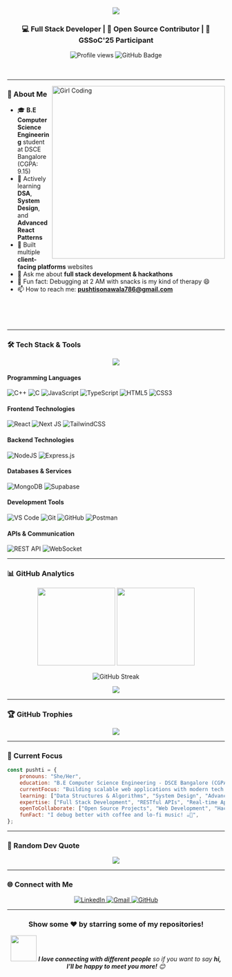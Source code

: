 <h1 align="center">
  <img src="https://readme-typing-svg.herokuapp.com/?font=Righteous&size=35&center=true&vCenter=true&width=500&height=70&duration=4000&lines=Hi+There!+👋;+I'm+Pushti+Sonawala!;" />
</h1>

<h3 align="center">💻 Full Stack Developer | 🚀 Open Source Contributor | 🎯 GSSoC'25 Participant</h3>

<div align="center">
  <img src="https://komarev.com/ghpvc/?username=pushtisonawala&label=Profile%20views&color=0e75b6&style=flat" alt="Profile views" />
  <img src="https://img.shields.io/github/followers/pushtisonawala?label=Followers&style=social" alt="GitHub Badge" />
</div>

<br/>
<br/>

---

<img align="right" alt="Girl Coding" width="400" src="https://cdn.dribbble.com/users/1708816/screenshots/15637256/media/f9826f0af8a49462f048262a8502035b.gif">

### 🚀 About Me

- 🎓 **B.E Computer Science Engineering** student at DSCE Bangalore (CGPA: 9.15)
- 🌱 Actively learning **DSA**, **System Design**, and **Advanced React Patterns**
- 💼 Built multiple **client-facing platforms** websites
- 💬 Ask me about **full stack development & hackathons**
- 🧠 Fun fact: Debugging at 2 AM with snacks is my kind of therapy 😄
- 📫 How to reach me: **pushtisonawala786@gmail.com**

<br/>
<br/>
<br/>

---

### 🛠️ Tech Stack & Tools

<p align="center">
  <a href="https://skillicons.dev">
    <img src="https://skillicons.dev/icons?i=html,css,js,ts,react,nextjs,nodejs,express,mongodb,supabase,git,github,vscode,postman,tailwind" />
  </a>
</p>

#### Programming Languages
![C++](https://img.shields.io/badge/c++-%2300599C.svg?style=for-the-badge&logo=c%2B%2B&logoColor=white)
![C](https://img.shields.io/badge/c-%2300599C.svg?style=for-the-badge&logo=c&logoColor=white)
![JavaScript](https://img.shields.io/badge/javascript-%23323330.svg?style=for-the-badge&logo=javascript&logoColor=%23F7DF1E)
![TypeScript](https://img.shields.io/badge/typescript-%23007ACC.svg?style=for-the-badge&logo=typescript&logoColor=white)
![HTML5](https://img.shields.io/badge/html5-%23E34F26.svg?style=for-the-badge&logo=html5&logoColor=white)
![CSS3](https://img.shields.io/badge/css3-%231572B6.svg?style=for-the-badge&logo=css3&logoColor=white)

#### Frontend Technologies
![React](https://img.shields.io/badge/react-%2320232a.svg?style=for-the-badge&logo=react&logoColor=%2361DAFB)
![Next JS](https://img.shields.io/badge/Next-black?style=for-the-badge&logo=next.js&logoColor=white)
![TailwindCSS](https://img.shields.io/badge/tailwindcss-%2338B2AC.svg?style=for-the-badge&logo=tailwind-css&logoColor=white)

#### Backend Technologies
![NodeJS](https://img.shields.io/badge/node.js-6DA55F?style=for-the-badge&logo=node.js&logoColor=white)
![Express.js](https://img.shields.io/badge/express.js-%23404d59.svg?style=for-the-badge&logo=express&logoColor=%2361DAFB)

#### Databases & Services
![MongoDB](https://img.shields.io/badge/MongoDB-%234ea94b.svg?style=for-the-badge&logo=mongodb&logoColor=white)
![Supabase](https://img.shields.io/badge/Supabase-3ECF8E?style=for-the-badge&logo=supabase&logoColor=white)

#### Development Tools
![VS Code](https://img.shields.io/badge/Visual%20Studio%20Code-0078d7.svg?style=for-the-badge&logo=visual-studio-code&logoColor=white)
![Git](https://img.shields.io/badge/git-%23F05033.svg?style=for-the-badge&logo=git&logoColor=white)
![GitHub](https://img.shields.io/badge/github-%23121011.svg?style=for-the-badge&logo=github&logoColor=white)
![Postman](https://img.shields.io/badge/Postman-FF6C37?style=for-the-badge&logo=postman&logoColor=white)

#### APIs & Communication
![REST API](https://img.shields.io/badge/REST%20API-02569B?style=for-the-badge&logo=fastapi&logoColor=white)
![WebSocket](https://img.shields.io/badge/WebSocket-4F4F4F?style=for-the-badge&logo=websocket&logoColor=white)

---

### 📊 GitHub Analytics

<p align="center">
  <img height="180em" src="https://github-readme-stats.vercel.app/api?username=pushtisonawala&show_icons=true&theme=tokyonight&include_all_commits=true&count_private=true"/>
  <img height="180em" src="https://github-readme-stats.vercel.app/api/top-langs/?username=pushtisonawala&layout=compact&langs_count=8&theme=tokyonight"/>
</p>

<div align="center">
  <img src="https://github-readme-streak-stats.herokuapp.com/?user=pushtisonawala&theme=tokyonight" alt="GitHub Streak" />
</div>

<p align="center">
  <img src="https://github-readme-activity-graph.vercel.app/graph?username=pushtisonawala&theme=tokyo-night&bg_color=1a1b27&color=38bdae&line=70a5fd&point=bf91f3&area=true&hide_border=true" />
</p>

---

### 🏆 GitHub Trophies
<p align="center">
  <img src="https://github-profile-trophy.vercel.app/?username=pushtisonawala&theme=tokyonight&no-frame=false&no-bg=false&margin-w=4&row=1" />
</p>

---

### 🎯 Current Focus

```javascript
const pushti = {
    pronouns: "She/Her",
    education: "B.E Computer Science Engineering - DSCE Bangalore (CGPA: 9.15)",
    currentFocus: "Building scalable web applications with modern tech stack",
    learning: ["Data Structures & Algorithms", "System Design", "Advanced React Patterns"],
    expertise: ["Full Stack Development", "RESTful APIs", "Real-time Applications"],
    openToCollaborate: ["Open Source Projects", "Web Development", "Hackathons"],
    funFact: "I debug better with coffee and lo-fi music! ☕🎵",
};
```

---
### 💭 Random Dev Quote
<div align="center">
  <img src="https://quotes-github-readme.vercel.app/api?type=horizontal&theme=tokyonight" />
</div>

---

### 🌐 Connect with Me

<p align="center">
  <a href="https://linkedin.com/in/pushti-sonawala-b0079b27a/" target="_blank">
    <img src="https://img.shields.io/badge/LinkedIn-0077B5?style=for-the-badge&logo=linkedin&logoColor=white" alt="LinkedIn" />
  </a>
  <a href="mailto:pushtisonawala786@gmail.com" target="_blank">
    <img src="https://img.shields.io/badge/Gmail-D14836?style=for-the-badge&logo=gmail&logoColor=white" alt="Gmail" />
  </a>
  <a href="https://github.com/pushtisonawala" target="_blank">
    <img src="https://img.shields.io/badge/GitHub-100000?style=for-the-badge&logo=github&logoColor=white" alt="GitHub" />
  </a>
</p>

---

<div align="center">
  <h3>Show some ❤️ by starring some of my repositories!</h3>
  <p>
    <img src="https://media.giphy.com/media/LnQjpWaON8nhr21vNW/giphy.gif" width="60"> 
    <em><b>I love connecting with different people</b> so if you want to say <b>hi, I'll be happy to meet you more!</b> 😊</em>
  </p>
</div>

